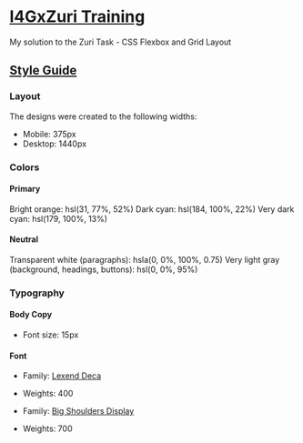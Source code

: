 # [I4GxZuri Training](https://training.zuri.team)

My solution to the Zuri Task - CSS Flexbox and Grid Layout

## [Style Guide](https://drive.google.com/file/d/1srCSRVWpq17DpblupKPqHXP7-x8gCaMe/view?usp=sharing)

### Layout

The designs were created to the following widths:

- Mobile: 375px
- Desktop: 1440px

### Colors

#### Primary

Bright orange: hsl(31, 77%, 52%)
Dark cyan: hsl(184, 100%, 22%)
Very dark cyan: hsl(179, 100%, 13%)

#### Neutral

Transparent white (paragraphs): hsla(0, 0%, 100%, 0.75)
Very light gray (background, headings, buttons): hsl(0, 0%, 95%)

### Typography

#### Body Copy

- Font size: 15px

#### Font

- Family: [Lexend Deca](https://fonts.google.com/specimen/Lexend+Deca)
- Weights: 400

- Family: [Big Shoulders Display](https://fonts.google.com/specimen/Big+Shoulders+Display)
- Weights: 700
